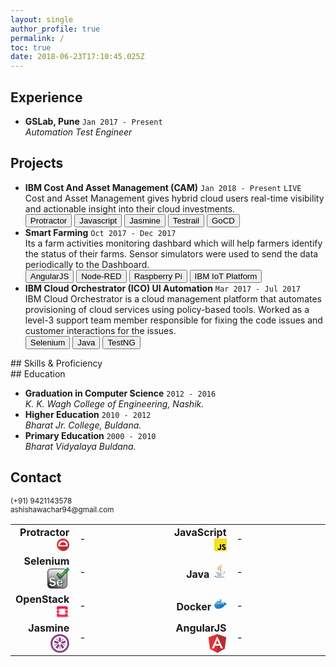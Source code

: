 ```yaml
---
layout: single
author_profile: true
permalink: /
toc: true
date: 2018-06-23T17:10:45.025Z
---
```


<!-- 
  <==========================> START  : Experience
-->
## Experience <i class="fa fa-line-chart" aria-hidden="true"></i> 

<div class="cv_content">
  <ul>
    <li>
      <strong>GSLab, <i class="fa fa-map-marker" aria-hidden="true"></i> Pune</strong>
      <code class="highlighter-rouge ">Jan 2017 - Present</code>
      <br/>
      <span>
        <i class='fa fa-laptop' aria-hidden='true'></i> <i>Automation Test Engineer</i>
      </span>
    </li>
  </ul>
</div>

<!-- 
  <==========================> END    : Experience
-->
<!-- ----------------------------------------------------------------------------------------------------------- -->
<!-- 
  <==========================> START  : Projects
-->
<!-- Place this tag in your head or just before your close body tag. -->
<script async defer src="https://buttons.github.io/buttons.js"></script>

## Projects <i class="fa fa-lightbulb-o" aria-hidden="true"></i>
<div class="cv_content">
  <ul>
    <li>
      <strong>IBM Cost And Asset Management (CAM)</strong>
      <code class="highlighter-rouge ">Jan 2018 - Present</code>
      <code class="highlighter-rouge live-label">LIVE</code>
      <br/>
      <span>
        Cost and Asset Management gives hybrid cloud users real-time visibility and actionable insight into their cloud investments.
        <br/>
        <button class='btn btn--small btn--light-outline tech-label'>Protractor</button>
        <button class='btn btn--small btn--light-outline tech-label'>Javascript</button>
        <button class='btn btn--small btn--light-outline tech-label'>Jasmine</button>
        <button class='btn btn--small btn--light-outline tech-label'>Testrail</button>
        <button class='btn btn--small btn--light-outline tech-label'>GoCD</button>
      </span>
    </li>
    <li>
      <strong>Smart Farming</strong>
      <code class="highlighter-rouge ">Oct 2017 - Dec 2017</code>
      <br/>
      <span>
        Its a farm activities monitoring dashbard which will help farmers identify the status of their farms. Sensor simulators were used to send the data periodically to the Dashboard.
        <br/>
        <button class='btn btn--small btn--light-outline tech-label'>AngularJS</button>
        <button class='btn btn--small btn--light-outline tech-label'>Node-RED</button>
        <button class='btn btn--small btn--light-outline tech-label'>Raspberry Pi</button>
        <button class='btn btn--small btn--light-outline tech-label'>IBM IoT Platform</button>
      </span>
    </li>
    <li>
      <strong>IBM Cloud Orchestrator (ICO) UI Automation</strong>
      <code class="highlighter-rouge ">Mar 2017 - Jul 2017</code>
      <br/>
      <span>
        IBM Cloud Orchestrator is a cloud management platform that automates provisioning of cloud services using policy-based tools. Worked as a level-3 support team member responsible for fixing the code issues and customer interactions for the issues.
        <br/>
        <button class='btn btn--small btn--light-outline tech-label'>Selenium</button>
        <button class='btn btn--small btn--light-outline tech-label'>Java</button>
        <button class='btn btn--small btn--light-outline tech-label'>TestNG</button>
      </span>
    </li>
  </ul>
</div>
<!-- 
  <==========================> END    : Projects
-->
<!-- ----------------------------------------------------------------------------------------------------------- -->
<!-- 
  <==========================> START  : Programming Skills
-->
## Skills & Proficiency <i class='fa fa-bar-chart' aria-hidden='true'></i>
<div class="cv_content">
  <table class="skills_table">
    <colgroup>
       <col span="1" style="width: 20%;">
       <col span="1" style="width: 30%;">
       <col span="1" style="width: 20%;">
       <col span="1" style="width: 30%;">
    </colgroup>
    <tbody>
      <tr>
        <td style="text-align: right;">
          <strong>Protractor</strong>
          <svg width="20px" height="20px" viewBox="0 0 256 256" version="1.1" xmlns="http://www.w3.org/2000/svg" xmlns:xlink="http://www.w3.org/1999/xlink" preserveAspectRatio="xMidYMid">
	<g>
<path d="M256,128 C256,198.692 198.692,256 128,256 C57.308,256 0,198.692 0,128 C0,57.308 57.308,0 128,0 C198.692,0 256,57.308 256,128" fill="#E23237"></path>
<path d="M255.9999,127.9999 C255.9999,127.5839 255.9729,127.1749 255.9689,126.7599 C230.3909,102.1019 204.5249,77.1269 203.7989,76.2679 C185.7669,54.9299 158.8079,41.3799 128.6839,41.3799 C74.3959,41.3799 30.3859,85.3899 30.3859,139.6779 C30.3859,147.1889 31.2559,154.4919 32.8519,161.5189 C68.4809,199.0539 101.6169,233.1899 126.4169,255.9599 C126.9459,255.9669 127.4689,255.9999 127.9999,255.9999 C198.6919,255.9999 255.9999,198.6929 255.9999,127.9999" fill="#B52E31"></path>
<path d="M191.8717,138.2551 L66.0067,138.2551 C66.0057,138.0841 65.9947,137.9161 65.9947,137.7451 C65.9947,102.9811 94.1757,74.8001 128.9397,74.8001 C163.7027,74.8001 191.8847,102.9811 191.8847,137.7451 C191.8847,137.9161 191.8727,138.0841 191.8717,138.2551 L191.8717,138.2551 Z M206.7657,135.4061 L226.8747,135.4061 C225.7927,110.1141 215.1627,87.3001 198.4857,70.4781 L184.5997,84.3651 L181.2417,81.0081 L195.0627,67.1871 C178.0317,51.5841 155.4827,41.9271 130.6827,41.4301 L130.6827,59.3231 L125.9347,59.3231 L125.9347,41.4491 C101.1197,42.1331 78.6087,51.9981 61.6747,67.7891 L74.3167,80.4311 L70.9597,83.7881 L58.2817,71.1101 C41.9557,87.8701 31.5637,110.4251 30.4937,135.4061 L48.9027,135.4061 L48.9027,140.1541 L30.3997,140.1541 C30.4357,147.4961 31.2897,154.6411 32.8517,161.5191 L224.5177,161.5191 C226.0787,154.6411 226.9337,147.4961 226.9697,140.1541 L206.7657,140.1541 L206.7657,135.4061 Z" fill="#FFFFFF"></path>
	</g>
</svg>
        </td>
        <td>
          <div>
            <div style="width: 80%;">-</div>
          </div>
        </td>
        <td style="text-align: right;">
          <strong>JavaScript</strong>
          <svg width="20px" height="20px" viewBox="0 0 256 256" version="1.1" xmlns="http://www.w3.org/2000/svg" xmlns:xlink="http://www.w3.org/1999/xlink" preserveAspectRatio="xMidYMid"> <g> <path d="M0,0 L256,0 L256,256 L0,256 L0,0 Z" fill="#F7DF1E"></path> <path d="M67.311746,213.932292 L86.902654,202.076241 C90.6821079,208.777346 94.1202286,214.447137 102.367086,214.447137 C110.272203,214.447137 115.256076,211.354819 115.256076,199.326883 L115.256076,117.528787 L139.313575,117.528787 L139.313575,199.666997 C139.313575,224.58433 124.707759,235.925943 103.3984,235.925943 C84.1532952,235.925943 72.9819429,225.958603 67.3113397,213.93026" fill="#000000"></path> <path d="M152.380952,211.354413 L171.969422,200.0128 C177.125994,208.433981 183.827911,214.619835 195.684368,214.619835 C205.652521,214.619835 212.009041,209.635962 212.009041,202.762159 C212.009041,194.513676 205.479416,191.592025 194.481168,186.78207 L188.468419,184.202565 C171.111213,176.81473 159.597308,167.53534 159.597308,147.944838 C159.597308,129.901308 173.344508,116.153295 194.825752,116.153295 C210.119924,116.153295 221.117765,121.48094 229.021663,135.400432 L210.29059,147.428775 C206.166146,140.040127 201.699556,137.119289 194.826159,137.119289 C187.78047,137.119289 183.312254,141.587098 183.312254,147.428775 C183.312254,154.646349 187.78047,157.568406 198.089956,162.036622 L204.103924,164.614095 C224.553448,173.378641 236.067352,182.313448 236.067352,202.418387 C236.067352,224.071924 219.055137,235.927975 196.200432,235.927975 C173.860978,235.927975 159.425829,225.274311 152.381359,211.354413" fill="#000000"></path> </g></svg>
        </td>
        <td>
          <div>
            <div style="width: 80%;">-</div>
          </div>
        </td>
      </tr>
      <tr>
      <tr>
        <td style="text-align: right;">
          <strong>Selenium</strong>
          <svg width="35px" height="35px" viewBox="0 0 256 256" version="1.1" xmlns="http://www.w3.org/2000/svg" xmlns:xlink="http://www.w3.org/1999/xlink" aria-hidden="true" focusable="false" width="1.03em" height="1em" style="-ms-transform: rotate(360deg); -webkit-transform: rotate(360deg); transform: rotate(360deg);" preserveAspectRatio="xMidYMid meet" viewBox="0 0 256 249"><defs><radialGradient cx="3.685%" cy="93.523%" fx="3.685%" fy="93.523%" r="105.029%" id="IconifyId-16a7c6f1d5a-7e223e-12"><stop stop-color="#212121" offset="0%"/><stop stop-color="#B8B8B8" offset="100%"/></radialGradient><linearGradient x1="50.878%" y1="134.662%" x2="50.878%" y2="0%" id="IconifyId-16a7c6f1d5a-7e223e-13"><stop stop-color="#4B4B4B" offset="0%"/><stop stop-color="#FFF" offset="100%"/></linearGradient><linearGradient x1="31.395%" y1="83.962%" x2="56.462%" y2="29.279%" id="IconifyId-16a7c6f1d5a-7e223e-14"><stop stop-color="#26761E" offset="0%"/><stop stop-color="#2CB134" stop-opacity=".996" offset="100%"/></linearGradient><radialGradient cx="30.638%" cy="48.591%" fx="30.638%" fy="48.591%" r="51.842%" gradientTransform="matrix(.80697 0 0 1 .06 0)" id="IconifyId-16a7c6f1d5a-7e223e-15"><stop stop-color="#FFF" offset="0%"/><stop stop-color="#FFF" stop-opacity="0" offset="100%"/></radialGradient></defs><path d="M45.501 18.774h142.013c23.295 0 42.18 18.885 42.18 42.181v142.012c0 23.296-18.885 42.181-42.18 42.181H45.5c-23.296 0-42.18-18.885-42.18-42.18V60.954c0-23.296 18.884-42.18 42.18-42.18z" fill="url(#IconifyId-16a7c6f1d5a-7e223e-12)"/><path d="M45.501 21.924c-21.556 0-39.03 17.475-39.03 39.031v142.012c0 21.556 17.474 39.03 39.03 39.03h142.013c21.556 0 39.03-17.474 39.03-39.03V60.955c0-21.556-17.474-39.03-39.03-39.03H45.5zm0-6.3h142.013c25.035 0 45.33 20.295 45.33 45.331v142.012c0 25.036-20.295 45.331-45.33 45.331H45.5c-25.035 0-45.33-20.295-45.33-45.33V60.954c0-25.036 20.295-45.331 45.33-45.331z" fill="#2B2B2B"/><path d="M46.561 27.096h139.063c19.998 0 36.21 16.211 36.21 36.21v84.272c0 19.997-16.212 36.209-36.21 36.209H46.561c-19.998 0-36.21-16.212-36.21-36.21V63.306c0-19.998 16.212-36.209 36.21-36.209z" fill="url(#IconifyId-16a7c6f1d5a-7e223e-13)" opacity=".81"/><path d="M99.518 140.181l-20.783 6.953c-2.802-8.252-8.736-12.378-17.803-12.378-9.679 0-14.518 3.133-14.518 9.398 0 2.496.904 4.61 2.713 6.342 1.808 1.732 5.896 3.235 12.263 4.508 10.646 2.14 18.44 4.305 23.381 6.495 4.941 2.19 9.106 5.718 12.493 10.582 3.387 4.865 5.081 10.303 5.081 16.314 0 9.423-3.63 17.574-10.888 24.45-7.259 6.877-18.02 10.315-32.283 10.315-10.697 0-19.802-2.432-27.316-7.297-7.513-4.864-12.467-12.085-14.86-21.661l22.616-5.12c2.547 9.73 9.627 14.594 21.241 14.594 5.604 0 9.78-1.082 12.531-3.247 2.751-2.165 4.126-4.75 4.126-7.756 0-3.056-1.248-5.424-3.744-7.105-2.496-1.681-7.31-3.26-14.44-4.738-13.296-2.75-22.77-6.507-28.425-11.27-5.654-4.763-8.481-11.729-8.48-20.898-.001-9.27 3.374-17.09 10.123-23.457 6.75-6.367 15.906-9.551 27.469-9.551 20.477 0 33.645 8.176 39.503 24.527zm81.883 46.609h-49.665a98.555 98.555 0 0 0-.076 3.591c0 5.502 1.464 9.653 4.393 12.455 2.929 2.801 6.431 4.202 10.506 4.202 7.59 0 12.15-4.05 13.677-12.149l20.63 1.528c-5.756 17.83-17.446 26.743-35.07 26.743-7.693 0-14.226-1.54-19.6-4.622-5.374-3.082-9.805-7.577-13.295-13.486-3.489-5.91-5.234-12.99-5.234-21.242 0-12.276 3.502-22.184 10.507-29.723 7.004-7.539 16.007-11.308 27.01-11.308 9.933 0 18.452 3.502 25.558 10.506 7.106 7.004 10.66 18.172 10.66 33.505zm-49.741-13.219h27.43c-.713-10.595-5.068-15.892-13.066-15.893-8.557 0-13.346 5.298-14.364 15.893z" fill="#EEE"/><path d="M60.015 117.464c-11.126 0-19.836 3.029-26.226 9.058-6.387 6.025-9.556 13.368-9.556 22.14 0 8.664 2.619 15.118 7.837 19.513 5.38 4.533 14.597 8.187 27.625 10.882 7.347 1.522 12.34 3.16 15.085 5.009 2.998 2.019 4.543 4.952 4.543 8.608 0 3.586-1.648 6.683-4.817 9.178-3.117 2.453-7.677 3.635-13.65 3.635-11.724 0-19.36-4.808-22.496-14.265l-19.12 4.328c2.431 8.251 6.957 14.49 13.602 18.794 7.206 4.665 15.97 7.006 26.332 7.006 13.836 0 24.153-3.297 31.038-9.819 6.904-6.54 10.323-14.218 10.323-23.136 0-5.643-1.582-10.719-4.757-15.279-3.202-4.6-7.11-7.91-11.74-9.962-4.795-2.125-12.477-4.26-23.003-6.375-6.688-1.337-11.027-2.932-13.16-4.975-2.165-2.073-3.271-4.66-3.271-7.65 0-7.472 5.772-11.208 16.328-11.209 9.198 0 15.593 4.035 18.881 11.92l17.34-5.802c-5.874-14.433-18.131-21.599-37.138-21.599zM77.6 149.423l-.58-1.707c-2.548-7.507-7.787-11.15-16.088-11.15-8.801 0-12.707 2.53-12.707 7.588 0 2.002.702 3.644 2.154 5.035 1.483 1.42 5.32 2.83 11.368 4.04 10.765 2.164 18.67 4.36 23.758 6.615 5.251 2.328 9.672 6.073 13.245 11.203 3.6 5.17 5.406 10.968 5.406 17.348 0 9.93-3.84 18.552-11.454 25.765-7.633 7.23-18.837 10.81-33.528 10.81-11.031 0-20.478-2.523-28.3-7.587-7.909-5.12-13.13-12.732-15.633-22.742l-.45-1.796 26.131-5.915.443 1.694c2.328 8.89 8.662 13.242 19.49 13.242 5.233 0 9.028-.984 11.412-2.86 2.332-1.835 3.435-3.909 3.435-6.332 0-2.457-.95-4.262-2.945-5.605-2.247-1.513-6.881-3.033-13.797-4.466-13.563-2.806-23.295-6.665-29.223-11.658-6.09-5.13-9.125-12.609-9.125-22.283 0-9.77 3.58-18.065 10.692-24.774 7.108-6.706 16.71-10.044 28.711-10.045 21.204 0 35.076 8.614 41.207 25.727l.624 1.741-24.246 8.112zm91.872 5.151c-6.768-6.67-14.831-9.985-24.288-9.985-10.509 0-19.03 3.568-25.684 10.73-6.677 7.187-10.022 16.652-10.022 28.491 0 7.943 1.666 14.706 4.982 20.321 3.334 5.646 7.543 9.915 12.637 12.836 5.083 2.915 11.307 4.383 18.698 4.383 16.089 0 26.857-7.676 32.595-23.3l-16.723-1.24c-1.993 7.9-7.138 12.039-15.108 12.039-4.54 0-8.491-1.58-11.757-4.705-3.321-3.176-4.953-7.802-4.953-13.763 0-1.043.026-2.262.078-3.658l.064-1.743h49.583c-.268-13.951-3.665-24.06-10.102-30.406zm-36.002 35.807c0 5.042 1.297 8.72 3.835 11.146 2.591 2.48 5.645 3.7 9.254 3.7 6.693 0 10.527-3.405 11.898-10.673l.3-1.59 24.54 1.818-.708 2.192c-5.992 18.561-18.367 27.997-36.794 27.997-7.992 0-14.834-1.614-20.5-4.863-5.653-3.242-10.308-7.964-13.953-14.136-3.662-6.202-5.485-13.6-5.485-22.162 0-12.713 3.658-23.063 10.99-30.955 7.354-7.915 16.84-11.887 28.337-11.887 10.41 0 19.385 3.69 26.83 11.028 7.499 7.392 11.198 19.019 11.198 34.794v1.81h-49.72c-.015.647-.022 1.24-.022 1.781zm-3.803-15l.19-1.983c1.102-11.457 6.591-17.53 16.167-17.53 9.069 0 14.101 6.122 14.873 17.582l.13 1.932h-31.36zm27.439-3.62c-.998-8.392-4.631-12.272-11.082-12.272-7.007 0-11.032 3.906-12.317 12.272h23.399z" fill="#232323"/><path fill="url(#IconifyId-16a7c6f1d5a-7e223e-14)" d="M107.916 89.72l42.59 45.428L253.75 28.251 239.554 3.265l-86.21 90.43-29.528-27.825z"/><path fill="url(#IconifyId-16a7c6f1d5a-7e223e-15)" d="M109.578 86.196l42.022 30.502 98.632-95.425-9.879-18.078-86.777 92.133-28.96-26.69z"/><path d="M239.925.252l16.069 28.282-105.508 109.24-44.873-47.864 17.885-26.828 29.778 28.06L239.925.253zm-89.4 132.27L251.507 27.967l-12.324-21.69-85.77 89.97-29.28-27.59-13.914 20.872 40.306 42.993z" fill="#000"/></svg>
        </td>
        <td>
          <div>
            <div style="width: 60%;">-</div>
          </div>
        </td>
        <td style="text-align: right;">
          <strong>Java</strong>
          <?xml version="1.0" encoding="UTF-8" standalone="no"?>
<svg width="23px" height="23px" viewBox="0 0 256 346" version="1.1" xmlns="http://www.w3.org/2000/svg" xmlns:xlink="http://www.w3.org/1999/xlink" preserveAspectRatio="xMidYMid">
	<g>
		<path d="M82.5539491,267.472524 C82.5539491,267.472524 69.35552,275.147869 91.9468218,277.745105 C119.315549,280.867375 133.303389,280.419607 163.463913,274.711273 C163.463913,274.711273 171.393396,279.683258 182.467491,283.989644 C114.855564,312.966982 29.4483782,282.311215 82.5539491,267.472524" fill="#5382A1"></path>
		<path d="M74.2921309,229.658996 C74.2921309,229.658996 59.4888145,240.616727 82.0968727,242.955171 C111.333004,245.971316 134.421411,246.218007 174.373236,238.524975 C174.373236,238.524975 179.899113,244.127185 188.588218,247.190807 C106.841367,271.094691 15.79008,249.075898 74.2921309,229.658996" fill="#5382A1"></path>
		<path d="M143.941818,165.514705 C160.601367,184.695156 139.564684,201.955142 139.564684,201.955142 C139.564684,201.955142 181.866124,180.117876 162.438982,152.772422 C144.294633,127.271098 130.380335,114.600495 205.706705,70.9138618 C205.706705,70.9138618 87.4691491,100.44416 143.941818,165.514705" fill="#E76F00"></path>
		<path d="M233.364015,295.441687 C233.364015,295.441687 243.131113,303.489396 222.60736,309.715316 C183.580858,321.537862 60.1748945,325.107898 25.8932364,310.186356 C13.5698618,304.825251 36.67968,297.385425 43.9491491,295.824291 C51.5304727,294.180305 55.8629236,294.486575 55.8629236,294.486575 C42.15808,284.832116 -32.7195927,313.443607 17.8287709,321.637469 C155.681513,343.993251 269.121164,311.570618 233.364015,295.441687" fill="#5382A1"></path>
		<path d="M88.9008873,190.479825 C88.9008873,190.479825 26.1287564,205.389265 66.6717091,210.803433 C83.7901964,213.095331 117.915462,212.576815 149.702284,209.913484 C175.680233,207.722124 201.765236,203.062924 201.765236,203.062924 C201.765236,203.062924 192.605091,206.985775 185.977949,211.510924 C122.233949,228.275665 -0.907636364,220.476509 34.5432436,203.328233 C64.5241018,188.83584 88.9008873,190.479825 88.9008873,190.479825" fill="#5382A1"></path>
		<path d="M201.506444,253.422313 C266.305164,219.7504 236.344785,187.392 215.432844,191.751447 C210.307258,192.818269 208.021876,193.742662 208.021876,193.742662 C208.021876,193.742662 209.924655,190.761891 213.558924,189.471651 C254.929455,174.927127 286.746065,232.368873 200.204102,255.11936 C200.204102,255.120291 201.206691,254.223825 201.506444,253.422313" fill="#5382A1"></path>
		<path d="M162.438982,0.371432727 C162.438982,0.371432727 198.325527,36.27008 128.402153,91.4720582 C72.3307055,135.753542 115.616116,161.001658 128.37888,189.848669 C95.6490473,160.318371 71.6297309,134.322735 87.7437673,110.128407 C111.395375,74.6132945 176.918342,57.3942691 162.438982,0.371432727" fill="#E76F00"></path>
		<path d="M95.2683055,344.665367 C157.466996,348.646865 252.980131,342.45632 255.24224,313.025629 C255.24224,313.025629 250.893964,324.182575 203.838371,333.042967 C150.750487,343.033484 85.2740655,341.867055 46.4393309,335.464262 C46.4402618,335.463331 54.3892945,342.043927 95.2683055,344.665367" fill="#5382A1"></path>
	</g>
</svg>
        </td>
        <td>
          <div>
            <div style="width: 60%;">-</div>
          </div>
        </td>
      </tr>
      <tr>
        <td style="text-align: right;">
          <strong>OpenStack</strong>
          <svg id="Layer_1" data-name="Layer 1" width="20px" height="20px" xmlns="http://www.w3.org/2000/svg" viewBox="0 0 209.67 180.35"><defs><style>.cls-1{opacity:0.98;}.cls-2{fill:#ed1944;}</style></defs><title>OpenStack_Logo_Mark</title><g class="cls-1"><path class="cls-2" d="M461.82,215.24h-150a17.17,17.17,0,0,0-17.12,17.12v40.35h41.61v-6.59a9.26,9.26,0,0,1,9.26-9.26h82.53a9.26,9.26,0,0,1,9.26,9.26v6.59H479V232.36A17.18,17.18,0,0,0,461.82,215.24Z" transform="translate(-294.67 -215.24)"/><path class="cls-2" d="M437.33,344.72a9.27,9.27,0,0,1-9.26,9.26H345.54a9.27,9.27,0,0,1-9.26-9.26v-6.59H294.67v40.34a17.17,17.17,0,0,0,17.12,17.13h150A17.18,17.18,0,0,0,479,378.47V338.13H437.33Z" transform="translate(-294.67 -215.24)"/><rect class="cls-2" y="69.37" width="41.62" height="41.62"/><rect class="cls-2" x="142.66" y="69.37" width="41.62" height="41.62"/></g><path class="cls-2" d="M504.33,386.39a9.2,9.2,0,1,0-9.2,9.21A9.21,9.21,0,0,0,504.33,386.39Zm-9.2,6.94a6.94,6.94,0,1,1,6.94-6.94A6.94,6.94,0,0,1,495.13,393.33Z" transform="translate(-294.67 -215.24)"/><path class="cls-2" d="M498.58,384.72v-.05a2.88,2.88,0,0,0-.76-2.09,3.38,3.38,0,0,0-2.45-.86H492v9h1.86v-3H495l1.66,3h2.14l-1.92-3.35A2.72,2.72,0,0,0,498.58,384.72Zm-1.88.06a1.3,1.3,0,0,1-1.47,1.35h-1.38v-2.72h1.34c1,0,1.51.45,1.51,1.35Z" transform="translate(-294.67 -215.24)"/></svg>
        </td>
        <td>
          <div>
            <div style="width: 40%;">-</div>
          </div>
        </td>
        <td style="text-align: right;">
          <strong>Docker</strong>
          <svg enable-background="new 0 0 24 24" width="20px" height="20px" id="Layer_1" version="1.1" viewBox="0 0 24 24" xml:space="preserve" xmlns="http://www.w3.org/2000/svg" xmlns:xlink="http://www.w3.org/1999/xlink"><g><rect fill="#0175BC" height="2.5" id="XMLID_1489_" width="2.5" x="11" y="3"/><rect fill="#010101" height="0.25" opacity="0.1" width="2.5" x="11" y="5.25"/><rect fill="#FFFFFF" height="0.25" opacity="0.2" width="2.5" x="11" y="3"/><rect fill="#0175BC" height="2.5" id="XMLID_1314_" width="2.5" x="11" y="6"/><rect fill="#010101" height="0.25" opacity="0.1" width="2.5" x="11" y="8.25"/><rect fill="#FFFFFF" height="0.25" opacity="0.2" width="2.5" x="11" y="6"/><rect fill="#0175BC" height="2.5" id="XMLID_1315_" width="2.5" x="11" y="9"/><rect fill="#010101" height="0.25" opacity="0.1" width="2.5" x="11" y="11.25"/><rect fill="#FFFFFF" height="0.25" opacity="0.2" width="2.5" x="11" y="9"/><rect fill="#0175BC" height="2.5" id="XMLID_1307_" width="2.5" x="8" y="6"/><rect fill="#010101" height="0.25" opacity="0.1" width="2.5" x="8" y="8.25"/><rect fill="#FFFFFF" height="0.25" opacity="0.2" width="2.5" x="8" y="6"/><rect fill="#0175BC" height="2.5" id="XMLID_1306_" width="2.5" x="8" y="9"/><rect fill="#010101" height="0.25" opacity="0.1" width="2.5" x="8" y="11.25"/><rect fill="#FFFFFF" height="0.25" opacity="0.2" width="2.5" x="8" y="9"/><rect fill="#0175BC" height="2.5" id="XMLID_1317_" width="2.5" x="5" y="6"/><rect fill="#010101" height="0.25" opacity="0.1" width="2.5" x="5" y="8.25"/><rect fill="#FFFFFF" height="0.25" opacity="0.2" width="2.5" x="5" y="6"/><rect fill="#0175BC" height="2.5" id="XMLID_1316_" width="2.5" x="5" y="9"/><rect fill="#010101" height="0.25" opacity="0.1" width="2.5" x="5" y="11.25"/><rect fill="#FFFFFF" height="0.25" opacity="0.2" width="2.5" x="5" y="9"/><rect fill="#0175BC" height="2.5" id="XMLID_1318_" width="2.5" x="2" y="9"/><rect fill="#010101" height="0.25" opacity="0.1" width="2.5" x="2" y="11.25"/><rect fill="#FFFFFF" height="0.25" opacity="0.2" width="2.5" x="2" y="9"/><rect fill="#0175BC" height="2.5" id="XMLID_1305_" width="2.5" x="14" y="9"/><rect fill="#010101" height="0.25" opacity="0.1" width="2.5" x="14" y="11.25"/><rect fill="#FFFFFF" height="0.25" opacity="0.2" width="2.5" x="14" y="9"/><path d="M23.5947266,11.223134c-0.0693359-0.0449219-1.4980469-0.9472656-2.8486328-0.7324219 c-0.3271484-1.3691406-1.5830078-2.2216797-1.6445313-2.2626953l-0.3476563-0.2314453c0,0-0.2175694,0.2255478-0.2900391,0.3007813 c-0.026474,0.027482-0.0946941,0.1059952-0.1760216,0.2478724c-0.2248478,0.3922462-0.5498848,1.268816-0.3698769,2.8903217 c0.0175781,0.1523438-0.0283203,0.3027344-0.1259766,0.4111328C17.7041016,11.9453125,17.5820313,12,17.4482422,12H0v0.5 C0,20.171875,5.5947266,21,8,21c6.1933594,0,10.4980469-3.7617188,12.3769531-7.0771484 c2.4755859-0.3945313,3.3330078-1.9497175,3.3779297-2.0239363L24,11.4838762L23.5947266,11.223134z" fill="#0175BC"/><path d="M17.4482422,12H0v0.25h17.4482422c0.1337891,0,0.2558594-0.0546875,0.34375-0.1533203 c0.0976563-0.1083984,0.1435547-0.2587891,0.1259766-0.4111328c-0.0057373-0.0515747-0.0048218-0.0927734-0.0095215-0.1428833 c-0.0093384,0.1130981-0.0423584,0.2217407-0.1164551,0.3040161C17.7041016,11.9453125,17.5820313,12,17.4482422,12z" fill="#FFFFFF" opacity="0.2"/><path d="M23.5947266,11.2231445c-0.0693359-0.0449219-1.4980469-0.9472656-2.8486328-0.7324219 c-0.3271484-1.3691406-1.5830078-2.2216797-1.6445313-2.2626953L18.7539063,7.996582c0,0-0.2175713,0.2255449-0.2900391,0.3007813 c-0.0198631,0.0206213-0.0630627,0.0702648-0.1175747,0.1540194c-0.1881866,0.2891331-0.5111847,0.9847698-0.4742222,2.296176 c0.0114746-1.5025024,0.5079956-2.1130981,0.5917969-2.2001953l0.2900391-0.3007813l0.3476563,0.2314453 c0.0615234,0.0410156,1.3173828,0.8935547,1.6445313,2.2626953C22.0966797,10.5258789,24,11.4838867,24,11.4838867 L23.5947266,11.2231445z" fill="#FFFFFF" opacity="0.2"/><path d="M23.7548828,11.6489258c-0.0449219,0.0742188-0.9023438,1.6293945-3.3779297,2.0239258 C18.4980469,16.9882813,14.1933594,20.75,8,20.75c-2.4052734,0-8-0.828125-8-8.5v0.25C0,20.171875,5.5947266,21,8,21 c6.1933594,0,10.4980469-3.7617188,12.3769531-7.0771484c2.4755859-0.3945313,3.3330078-1.949707,3.3779297-2.0239258 L24,11.4838867l-0.1069946-0.0688477L23.7548828,11.6489258z" fill="#010101" opacity="0.1"/><linearGradient gradientUnits="userSpaceOnUse" id="SVGID_1_" x1="1.7255629" x2="21.2413311" y1="8.2995186" y2="17.3998699"><stop offset="0" style="stop-color:#FFFFFF;stop-opacity:0.2"/><stop offset="1" style="stop-color:#FFFFFF;stop-opacity:0"/></linearGradient><path d="M13.5,6H11v2.5h2.5V6z M13.5,9H11v2.5h2.5V9z M16.5,9H14v2.5h2.5V9z M13.5,3H11v2.5h2.5V3z M10.5,6 H8v2.5h2.5V6z M4.5,9H2v2.5h2.5V9z M23.5947266,11.2231445c-0.0693359-0.0449219-1.4980469-0.9472656-2.8486328-0.7324219 c-0.3271484-1.3691406-1.5830078-2.2216797-1.6445313-2.2626953L18.7539063,7.996582c0,0-0.2175903,0.2255249-0.2900391,0.3007813 c-0.0264893,0.0274658-0.0946655,0.105957-0.1760254,0.2478638c-0.2248535,0.3922119-0.5498657,1.2687988-0.369873,2.8903198 c0.0175781,0.1523438-0.0283203,0.3027344-0.1259766,0.4111328C17.7041016,11.9453125,17.5820313,12,17.4482422,12H0v0.5 C0,20.171875,5.5947266,21,8,21c6.1933594,0,10.4980469-3.7617188,12.3769531-7.0771484 c2.4755859-0.3945313,3.3330078-1.949707,3.3779297-2.0239258L24,11.4838867L23.5947266,11.2231445z M10.5,9H8v2.5h2.5V9z M7.5,6H5 v2.5h2.5V6z M7.5,9H5v2.5h2.5V9z" fill="url(#SVGID_1_)"/></g><g/><g/><g/><g/><g/><g/><g/><g/><g/><g/><g/><g/><g/><g/><g/></svg>
        </td>
        <td>
          <div>
            <div style="width: 40%;">-</div>
          </div>
        </td>
      </tr>
      <tr>
        <td style="text-align: right;">
          <strong>Jasmine</strong>
          <svg width="30px" height="30px" xmlns="http://www.w3.org/2000/svg" xmlns:xlink="http://www.w3.org/1999/xlink" aria-hidden="true" focusable="false" width="1.01em" height="1em" style="-ms-transform: rotate(360deg); -webkit-transform: rotate(360deg); transform: rotate(360deg);" preserveAspectRatio="xMidYMid meet" viewBox="0 0 256 255"><g fill="#8A4182"><path d="M118.267 105.334h19.795l4.918-6.733V45.874h-29.627v52.733l4.914 6.727"/><path d="M105.509 128.851l6.115-18.717-4.919-6.73L56.271 87.11l-9.154 28.016 50.44 16.296 7.952-2.57"/><path d="M124.06 148.187l-16.012-11.57-7.96 2.572-31.168 42.66 23.968 17.313 31.172-42.66v-8.315"/><path d="M148.285 136.614l-16.016 11.57.004 8.32 31.169 42.658 23.969-17.314-31.175-42.663-7.95-2.57"/><path d="M144.702 110.13l6.118 18.72 7.958 2.569 50.435-16.293-9.157-28.018-50.436 16.297-4.918 6.725"/><path d="M128.17.106C57.71.106.384 57.1.384 127.152c0 70.078 57.326 127.087 127.788 127.087 70.454 0 127.774-57.009 127.774-127.087 0-70.053-57.32-127.046-127.774-127.046zm0 25.725c56.27 0 101.9 45.357 101.9 101.32 0 55.983-45.63 101.36-101.9 101.36-56.287 0-101.912-45.377-101.912-101.36 0-55.963 45.625-101.32 101.913-101.32z"/><path d="M205.565 155.391l-38.338-12.387 2.535-7.765 38.338 12.387-2.535 7.765"/><path d="M156.67 94.19l-6.645-4.798 23.693-32.429 6.644 4.799-23.693 32.428"/><path d="M100.072 93.895l-23.69-32.43 6.644-4.798 23.69 32.428-6.644 4.8"/><path d="M50.608 154.907l-2.536-7.765 38.334-12.382 2.537 7.765-38.335 12.382"/><path d="M123.807 208.159h8.211v-40.085h-8.21v40.085z"/></g></svg>
        </td>
        <td>
          <div>
            <div style="width: 60%;">-</div>
          </div>
        </td>
        <td style="text-align: right;">
          <strong>AngularJS</strong>
          <svg width="30px" height="30px" xmlns="http://www.w3.org/2000/svg" xmlns:xlink="http://www.w3.org/1999/xlink" aria-hidden="true" focusable="false" width="0.95em" height="1em" style="-ms-transform: rotate(360deg); -webkit-transform: rotate(360deg); transform: rotate(360deg);" preserveAspectRatio="xMidYMid meet" viewBox="0 0 256 272"><path d="M.1 45.522L125.908.697l129.196 44.028-20.919 166.45-108.277 59.966-106.583-59.169L.1 45.522z" fill="#E23237"/><path d="M255.104 44.725L125.908.697v270.444l108.277-59.866 20.919-166.55z" fill="#B52E31"/><path d="M126.107 32.274L47.714 206.693l29.285-.498 15.739-39.347h70.325l17.233 39.845 27.99.498-82.179-174.917zm.2 55.882l26.496 55.383h-49.806l23.31-55.383z" fill="#FFF"/></svg>
        </td>
        <td>
          <div>
            <div style="width: 60%;">-</div>
          </div>
        </td>
   </tr>
<!--    </tbody>
  </table>
</div> -->
<!-- 
  <==========================> END    : Programming Skills
-->
<!-- ----------------------------------------------------------------------------------------------------------- -->
<!-- 
  <==========================> START  : Education
-->
## Education <i class="fa fa-pencil" aria-hidden="true"></i> 

<div class="cv_content">
  <ul>
    <li>
      <strong>Graduation in Computer Science</strong>
      <code class="highlighter-rouge ">2012 - 2016</code>
      <br/>
      <span>
        <i>
          <i class="fa fa-institution" aria-hidden="true"></i> K. K. Wagh College of Engineering, <i class="fa fa-map-marker" aria-hidden="true"></i> Nashik.
        </i>
      </span>
    </li>
    <li>
      <strong>Higher Education</strong>
      <code class="highlighter-rouge ">2010 - 2012</code>
      <br/>
      <span>
        <i>
          <i class="fa fa-institution" aria-hidden="true"></i> Bharat Jr. College, <i class="fa fa-map-marker" aria-hidden="true"></i> Buldana.
        </i>
      </span>
    </li>
    <li>
      <strong>Primary Education</strong>
      <code class="highlighter-rouge ">2000 - 2010</code>
      <br/>
      <span>
        <i>
          <i class="fa fa-institution" aria-hidden="true"></i>Bharat Vidyalaya <i class="fa fa-map-marker" aria-hidden="true"></i> Buldana.
        </i>
      </span>
    </li>
  </ul>
</div>

<!-- 
  <==========================> END    : Education
-->
<!-- ----------------------------------------------------------------------------------------------------------- -->
<!-- 
  <==========================> START  : Contact
-->
## Contact <i class='fa fa-phone-square' aria-hidden='true'></i>
<div class="cv_content">
  <small>
    <i class='fa fa-phone' aria-hidden='true'></i> 
    <a style ="text-decoration: none;" href="tel:+918626073884">(+91) 9421143578</a>
    <br/>
    <i class='fa fa-envelope' aria-hidden='true'></i> 
    <a style ="text-decoration: none;" href="mailto:ashishawachar94@gmail.com">ashishawachar94@gmail.com</a>
  </small>
</div>
<!-- 
  <==========================> END    : Contact
-->

